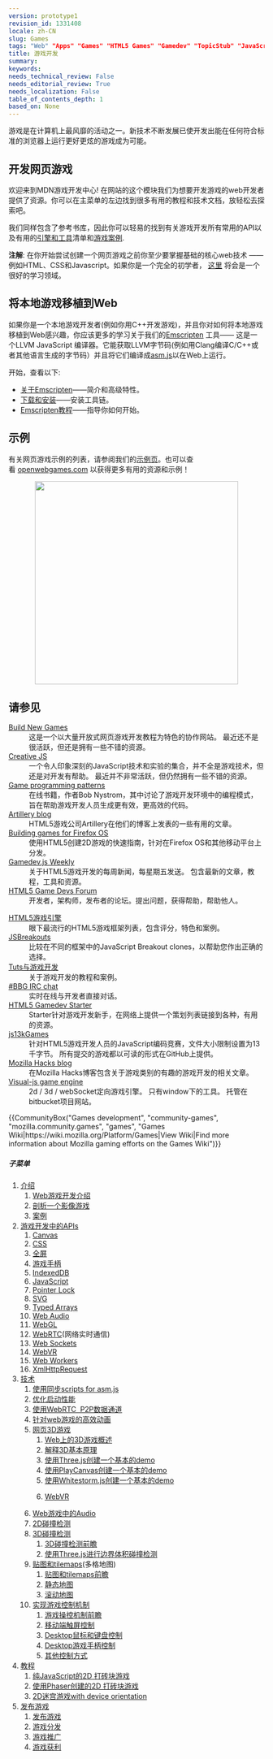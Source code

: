 ```yaml
---
version: prototype1
revision_id: 1331408
locale: zh-CN
slug: Games
tags: "Web" "Apps" "Games" "HTML5 Games" "Gamedev" "TopicStub" "JavaScript Games" "Game Development"
title: 游戏开发
summary: 
keywords: 
needs_technical_review: False
needs_editorial_review: True
needs_localization: False
table_of_contents_depth: 1
based_on: None
---
```

<div class="summary">
<p><span class="seoSummary">游戏是在计算机上最风靡的活动之一。新技术不断发展已使开发出能在任何符合标准的浏览器上运行更好更炫的游戏成为可能。</span></p>
</div>

<div class="column-container">
<div class="column-half">
<h2 id="开发网页游戏">开发网页游戏</h2>

<p>欢迎来到MDN游戏开发中心! 在网站的这个模块我们为想要开发游戏的web开发者提供了资源。你可以在主菜单的左边找到很多有用的教程和技术文档，放轻松去探索吧。</p>

<p>我们同样包含了参考书库，因此你可以轻易的找到有关游戏开发所有常用的API以及有用的<a href="/zh-CN/docs/Games/Tools/Engines_and_tools">引擎和工具</a>清单和<a href="/zh-CN/docs/Games/Examples">游戏案例</a>.</p>

<div class="note">
<p><strong>注解</strong>: 在你开始尝试创建一个网页游戏之前你至少要掌握基础的核心web技术 —— 例如HTML、CSS和Javascript。如果你是一个完全的初学者， <a href="/zh-CN/docs/Learn">这里</a> 将会是一个很好的学习领域。</p>
</div>

<dl>
</dl>
</div>

<div class="column-half">
<h2 id="将本地游戏移植到Web">将本地游戏移植到Web</h2>

<p>如果你是一个本地游戏开发者(例如你用C++开发游戏)，并且你对如何将本地游戏移植到Web感兴趣，你应该更多的学习关于我们的<a href="http://kripken.github.io/emscripten-site/index.html">Emscripten</a> 工具—— 这是一个LLVM JavaScript 编译器。它能获取LLVM字节码(例如用Clang编译C/C++或者其他语言生成的字节码）并且将它们编译成<a href="/en-US/docs/Games/Tools/asm.js">asm.js</a>以在Web上运行。</p>

<p>开始，查看以下:</p>

<ul>
 <li><a href="http://kripken.github.io/emscripten-site/docs/introducing_emscripten/about_emscripten.html">关于Emscripten</a>——简介和高级特性。</li>
 <li><a href="http://kripken.github.io/emscripten-site/docs/getting_started/downloads.html">下载和安装</a>——安装工具链。</li>
 <li><a href="http://kripken.github.io/emscripten-site/docs/getting_started/Tutorial.html">Emscripten教程</a>——指导你如何开始。</li>
</ul>
</div>
</div>

<div class="column-container">
<div class="column-half">
<h2 id="示例">示例</h2>

<p>有关网页游戏示例的列表，请参阅我们的<a href="/zh-CN/docs/Games/Examples">示例页</a>。也可以查看 <a href="http://www.openwebgames.com/">openwebgames.com</a> 以获得更多有用的资源和示例！</p>
</div>
</div>

<p><a href="http://www.openwebgames.com"><img src="https://mdn.mozillademos.org/files/12790/owg-logo-dark.svg" alt="" style="display: block; margin: 0px auto; width: 400px;"></a></p>

<h2 id="请参见">请参见</h2>

<div class="column-container">
<div class="column-half">
<dl>
 <dt><a href="http://buildnewgames.com/">Build New Games</a></dt>
 <dd>这是一个以大量开放式网页游戏开发教程为特色的协作网站。 最近还不是很活跃，但还是拥有一些不错的资源。</dd>
 <dt><a href="http://creativejs.com/">Creative JS</a></dt>
 <dd>一个令人印象深刻的JavaScript技术和实验的集合，并不全是游戏技术，但还是对开发有帮助。 最近并不非常活跃，但仍然拥有一些不错的资源。</dd>
 <dt><a href="http://gameprogrammingpatterns.com/">Game programming patterns</a></dt>
 <dd>在线书籍，作者Bob Nystrom，其中讨论了游戏开发环境中的编程模式，旨在帮助游戏开发人员生成更有效，更高效的代码。</dd>
 <dt><a href="http://blog.artillery.com/">Artillery blog</a></dt>
 <dd>HTML5游戏公司Artillery在他们的博客上发表的一些有用的文章。</dd>
 <dt><a href="https://leanpub.com/buildinggamesforfirefoxos/">Building games for Firefox OS</a></dt>
 <dd>使用HTML5创建2D游戏的快速指南，针对在Firefox OS和其他移动平台上分发。</dd>
 <dt><a href="http://gamedevjsweekly.com/">Gamedev.js Weekly</a></dt>
 <dd>关于HTML5游戏开发的每周新闻，每星期五发送。 包含最新的文章，教程，工具和资源。</dd>
 <dt><a href="http://www.html5gamedevs.com/">HTML5 Game Devs Forum</a></dt>
 <dd>开发者，架构师，发布者的论坛。提出问题，获得帮助，帮助他人。</dd>
</dl>
</div>

<div class="column-half">
<dl>
 <dt><a href="http://html5gameengine.com/">HTML5游戏引擎</a></dt>
 <dd>眼下最流行的HTML5游戏框架列表，包含评分，特色和案例。</dd>
 <dt><a href="http://www.jsbreakouts.org/">JSBreakouts</a></dt>
 <dd>比较在不同的框架中的JavaScript Breakout clones，以帮助您作出正确的选择。</dd>
 <dt><a href="http://gamedevelopment.tutsplus.com/">Tuts与游戏开发</a></dt>
 <dd>关于游戏开发的教程和案例。</dd>
 <dt><a href="http://webchat.freenode.net/?channels=bbg">#BBG IRC chat</a></dt>
 <dd>实时在线与开发者直接对话。</dd>
 <dt><a href="http://html5devstarter.enclavegames.com/">HTML5 Gamedev Starter</a></dt>
 <dd>Starter针对游戏开发新手，在网络上提供一个策划列表链接到各种，有用的资源。</dd>
 <dt><a href="http://js13kgames.com/">js13kGames</a></dt>
 <dd>针对HTML5游戏开发人员的JavaScript编码竞赛，文件大小限制设置为13千字节。 所有提交的游戏都以可读的形式在GitHub上提供。</dd>
 <dt><a href="https://hacks.mozilla.org/category/games/">Mozilla Hacks blog</a></dt>
 <dd>在Mozilla Hacks博客包含关于游戏类别的有趣的游戏开发的相关文章。</dd>
 <dt><a href="zh-CN/docs/Games/Visual-js_game_engine">Visual-js game engine</a></dt>
 <dd>2d / 3d / webSocket定向游戏引擎。 只有window下的工具。 托管在bitbucket项目网站。</dd>
</dl>
</div>
</div>

<p>{{CommunityBox("Games development", "community-games", "mozilla.community.games", "games", "Games Wiki|https://wiki.mozilla.org/Platform/Games|View Wiki|Find more information about Mozilla gaming efforts on the Games Wiki")}}</p>

<h5 id="子菜单">子菜单</h5>

<ol>
 <li><a href="#">介绍</a>

  <ol>
   <li><a href="/zh-CN/docs/Games/Introduction" title="An introduction to the technologies useful for game developers and how to get started developing games using Web technologies. This article also looks at the business case for why it makes sense to create games for the Web">Web游戏开发介绍</a></li>
   <li><a href="/zh-CN/docs/Games/Anatomy" title="What is a video game, really? There are certain parts that are common between games (even if it doesn't seem like it). This article looks to explain concepts like main loops in a completely general context. When it does focus, it does so toward web standards.">剖析一个影像游戏</a></li>
   <li><a href="/zh-CN/docs/Games/Examples">案例</a></li>
  </ol>
 </li>
 <li><a href="#">游戏开发中的APIs</a>
  <ol>
   <li><a href="/zh-CN/docs/Web/API/Canvas_API">Canvas</a></li>
   <li><a href="/zh-CN/docs/Web/CSS">CSS</a></li>
   <li><a href="/zh-CN/docs/Web/Apps/Fundamentals/User_notifications/Full_screen_api">全屏</a></li>
   <li><a href="/zh-CN/docs/Web/API/Gamepad_API">游戏手柄</a></li>
   <li><a href="/zh-CN/docs/Web/API/IndexedDB_API">IndexedDB</a></li>
   <li><a href="/zh-CN/docs/Web/JavaScript">JavaScript</a></li>
   <li><a href="/zh-CN/docs/Web/API/Pointer_Lock_API">Pointer Lock</a></li>
   <li><a href="/zh-CN/docs/Web/SVG">SVG</a></li>
   <li><a href="/zh-CN/docs/Web/JavaScript/Reference/Global_Objects/TypedArray">Typed Arrays</a></li>
   <li><a href="/zh-CN/docs/Web/API/Web_Audio_API">Web Audio</a></li>
   <li><a href="/zh-CN/docs/Web/API/WebGL_API">WebGL</a></li>
   <li><a href="/zh-CN/docs/Web/API/WebRTC_API">WebRTC</a>(网络实时通信)</li>
   <li><a href="/zh-CN/docs/Web/API/WebSockets_API">Web Sockets</a></li>
   <li><a href="/zh-CN/docs/Web/API/WebVR_API">WebVR</a></li>
   <li><a href="/zh-CN/docs/Web/API/Web_Workers_API">Web Workers</a></li>
   <li><a href="/zh-CN/docs/Web/API/XMLHttpRequest">XmlHttpRequest</a></li>
  </ol>
 </li>
 <li><a href="/zh-CN/docs/Games/Techniques">技术</a>
  <ol>
   <li><a href="/zh-CN/docs/Games/Techniques/Async_scripts" title="Especially when creating medium to large-sized games, async scripts are an essential technique to take advantage of, so that your game's JavaScript can be compiled off the main thread and be cached for future game running">使用同步scripts for asm.js</a></li>
   <li><a href="/zh-CN/docs/Apps/Developing/Optimizing_startup_performance" title="How to make sure your game starts up quickly, smoothly, and without appearing to lock up the user's browser or device.">优化启动性能</a></li>
   <li><a href="/zh-CN/docs/Games/Techniques/WebRTC_data_channels" title="In addition to providing support for audio and video communication, WebRTC lets you set up peer-to-peer data channels to exchange text or binary data actively between your players.">使用WebRTC  P2P数据通道</a></li>
   <li><a href="/zh-CN/docs/Games/Techniques/Efficient_animation_for_web_games">针对web游戏的高效动画</a></li>
   <li><a href="/zh-CN/docs/Games/Techniques/3D_on_the_web">网页3D游戏</a>
    <ol>
     <li><a href="/zh-CN/docs/Games/Techniques/3D_on_the_web">Web上的3D游戏概述</a></li>
     <li><a href="/zh-CN/docs/Games/Techniques/3D_on_the_web/Basic_theory">解释3D基本原理</a></li>
     <li><a href="/zh-CN/docs/Games/Techniques/3D_on_the_web/Building_up_a_basic_demo_with_Three.js">使用Three.js创建一个基本的demo</a></li>
     <li><a href="/zh-CN/docs/Games/Techniques/3D_on_the_web/Building_up_a_basic_demo_with_PlayCanvas">使用PlayCanvas创建一个基本的demo</a></li>
     <li><a href="/zh-CN/docs/Games/Techniques/3D_on_the_web/Building_up_a_basic_demo_with_Whitestorm.js">使用Whitestorm.js创建一个基本的demo</a></li>
     <li>
      <p><a href="/zh-CN/docs/Games/Techniques/3D_on_the_web/WebVR">WebVR</a></p>
     </li>
    </ol>
   </li>
   <li><a href="/zh-CN/docs/Games/Techniques/Audio_for_Web_Games">Web游戏中的Audio</a></li>
   <li><a href="/zh-CN/docs/Games/Techniques/2D_collision_detection">2D碰撞检测</a></li>
   <li><a href="/zh-CN/docs/Games/Techniques/3D_collision_detection">3D碰撞检测</a>
    <ol>
     <li><a href="/zh-CN/docs/Games/Techniques/3D_collision_detection">3D碰撞检测前瞻</a></li>
     <li><a href="/zh-CN/docs/Games/Techniques/3D_collision_detection/Bounding_volume_collision_detection_with_THREE.js">使用Three.js进行边界体积碰撞检测</a></li>
    </ol>
   </li>
   <li><a href="/zh-CN/docs/Games/Techniques/Tilemaps">贴图和tilemaps</a>(多格地图)
    <ol>
     <li><a href="/zh-CN/docs/Games/Techniques/Tilemaps">贴图和tilemaps前瞻</a></li>
     <li><a href="/zh-CN/docs/Games/Techniques/Tilemaps/Square_tilemaps_implementation%3A_Static_maps">静态地图</a></li>
     <li><a href="/zh-CN/docs/Games/Techniques/Tilemaps/Square_tilemaps_implementation%3A_Scrolling_maps">滚动地图</a></li>
    </ol>
   </li>
   <li><a href="/zh-CN/docs/Games/Techniques/Control_mechanisms">实现游戏控制机制</a>
    <ol>
     <li><a href="/zh-CN/docs/Games/Techniques/Control_mechanisms">游戏操控机制前瞻</a></li>
     <li><a href="/zh-CN/docs/Games/Techniques/Control_mechanisms/Mobile_touch">移动端触屏控制</a></li>
     <li><a href="/zh-CN/docs/Games/Techniques/Control_mechanisms/Desktop_with_mouse_and_keyboard">Desktop鼠标和键盘控制</a></li>
     <li><a href="/zh-CN/docs/Games/Techniques/Control_mechanisms/Desktop_with_gamepad">Desktop游戏手柄控制</a></li>
     <li><a href="/zh-CN/docs/Games/Techniques/Control_mechanisms/Other">其他控制方式</a></li>
    </ol>
   </li>
  </ol>
 </li>
 <li><a href="/zh-CN/docs/Games/Tutorials">教程</a>
  <ol>
   <li><a href="/zh-CN/docs/Games/Tutorials/2D_Breakout_game_pure_JavaScript">纯JavaScript的2D 打砖块游戏</a></li>
   <li><a href="/zh-CN/docs/Games/Tutorials/2D_breakout_game_Phaser">使用Phaser创建的2D 打砖块游戏</a></li>
   <li><a href="/zh-CN/docs/Games/Tutorials/HTML5_Gamedev_Phaser_Device_Orientation">2D迷宫游戏with device orientation</a></li>
  </ol>
 </li>
 <li><a href="/zh-CN/docs/Games/Publishing_games">发布游戏</a>
  <ol>
   <li><a href="/zh-CN/docs/Games/Publishing_games">发布游戏</a></li>
   <li><a href="/zh-CN/docs/Games/Publishing_games/Game_distribution">游戏分发</a></li>
   <li><a href="/zh-CN/docs/Games/Publishing_games/Game_promotion">游戏推广</a></li>
   <li><a href="/zh-CN/docs/Games/Publishing_games/Game_monetization">游戏获利</a></li>
  </ol>
 </li>
</ol>

